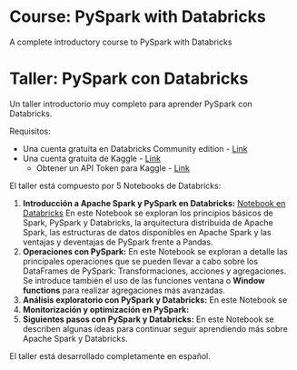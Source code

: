 # Course: PySpark with Databricks
A complete introductory course to PySpark with Databricks



# Taller: PySpark con Databricks
Un taller introductorio muy completo para aprender PySpark con Databricks.

Requisitos:
- Una cuenta gratuita en Databricks Community edition - [Link](https://docs.databricks.com/en/getting-started/community-edition.html)
- Una cuenta gratuita de Kaggle - [Link](https://www.kaggle.com/)
  - Obtener un API Token para Kaggle - [Link](https://github.com/Kaggle/kaggle-api#api-credentials)

El taller está compuesto por 5 Notebooks de Databricks:

1. **Introducción a Apache Spark y PySpark en Databricks:** [Notebook en Databricks](https://databricks-prod-cloudfront.cloud.databricks.com/public/4027ec902e239c93eaaa8714f173bcfc/2678054157566839/1680053621817658/1665983482644320/latest.html) En este Notebook se exploran los principios básicos de Spark, PySpark y Databricks, la arquitectura distribuida de Apache Spark, las estructuras de datos disponibles en Apache Spark y las ventajas y deventajas de PySpark frente a Pandas.
2. **Operaciones con PySpark:** En este Notebook se exploran a detalle las principales operaciones que se pueden llevar a cabo sobre los DataFrames de PySpark: Transformaciones, acciones y agregaciones. Se introduce también el uso de las funciones ventana o **Window functions** para realizar agregaciones más avanzadas.
3. **Análisis exploratorio con PySpark y Databricks:** En este Notebook se
4. **Monitorización y optimización en PySpark:**
5. **Siguientes pasos con PySpark y Databricks:** En este Notebook se describen algunas ideas para continuar seguir aprendiendo más sobre Apache Spark y Databricks.

El taller está desarrollado completamente en español.

